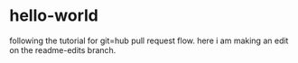 # hello-world
following the tutorial for git=hub pull request flow.
here i am making an edit on the readme-edits branch.
